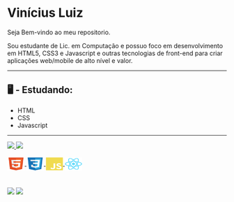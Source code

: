# Vinícius Luiz

Seja Bem-vindo ao meu repositorio.

Sou estudante de Lic. em Computação e possuo foco em desenvolvimento em HTML5, CSS3 e Javascript e outras tecnologias de front-end para criar aplicações web/mobile de alto nível e valor.
<hr>
<h2>🖥️ - Estudando:</h2>
   <ul>
   <li>HTML</li>
   <li>CSS</li>
   <li>Javascript</li>
</ul>
<hr>
<div style="display: inline_block">
<div>
   <a href="https://github.com/ViniciusLZS">
   <img height="165em" src="https://github-readme-stats.vercel.app/api?username=ViniciusLZS&show_icons=true&theme=dark&include_all_commits=true&count_private=true"/>
   <img height="165em" src="https://github-readme-stats.vercel.app/api/top-langs/?username=ViniciusLZS&layout=compact&langs_count=7&theme=dark"/>
</div>
   
<div style="display: inline_block"><br>
    <img align="center" alt="HTML" height="30" width="40" src="https://raw.githubusercontent.com/devicons/devicon/master/icons/html5/html5-original.svg">
    <img align="center" alt="CSS" height="30" width="40" src="https://raw.githubusercontent.com/devicons/devicon/master/icons/css3/css3-original.svg">
    <img align="center" alt="Js" height="30" width="40" src="https://raw.githubusercontent.com/devicons/devicon/master/icons/javascript/javascript-plain.svg">
    <img align="center" alt="Rafa-React" height="30" width="40" src="https://raw.githubusercontent.com/devicons/devicon/master/icons/react/react-original.svg">
</div>
</div>
<h1></h1>
  
<div> 
 	<a href=mailto:"vinicius.luiz.9256@gmail.com" target="_blank"><img src="https://img.shields.io/badge/Gmail-D14836?style=for-the-badge&logo=gmail&logoColor=white" target="_blank"></a>
 <a href="https://www.linkedin.com/in/vinicius-luiz-developer/" target="_blank"><img src="https://img.shields.io/badge/LinkedIn-0077B5?style=for-the-badge&logo=linkedin&logoColor=white"></a>
  

